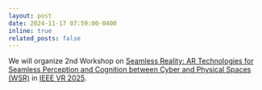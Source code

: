 ```yaml
---
layout: post
date: 2024-11-17 07:59:00-0400
inline: true
related_posts: false
---
```


We will organize 2nd Workshop on [Seamless Reality: AR Technologies for Seamless Perception and Cognition between Cyber and Physical Spaces (WSR)](https://sites.google.com/cluster.mu/2nd-ws-seamless-reality/) in [IEEE VR 2025](https://ieeevr.org/2025/).